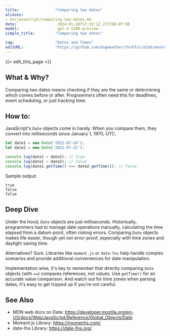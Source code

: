 ```yaml
---
title:                "Comparing two dates"
aliases:
- en/javascript/comparing-two-dates.md
date:                  2024-01-20T17:33:12.273788-07:00
model:                 gpt-4-1106-preview
simple_title:         "Comparing two dates"

tag:                  "Dates and Times"
editURL:              "https://github.com/dogweather/forkful/blob/master/content/en/javascript/comparing-two-dates.md"
---
```


{{< edit_this_page >}}

## What & Why?

Comparing two dates means checking if they are the same or determining which comes before or after. Programmers often need this for deadlines, event scheduling, or just tracking time.

## How to:

JavaScript's `Date` objects come in handy. When you compare them, they convert into milliseconds since January 1, 1970, UTC.

```javascript
let date1 = new Date('2021-07-24');
let date2 = new Date('2021-07-25');

console.log(date1 < date2); // true
console.log(date1 > date2); // false
console.log(date1.getTime() === date2.getTime()); // false
```

Sample output:

```
true
false
false
```

## Deep Dive

Under the hood, `Date` objects are just milliseconds. Historically, programmers had to manage date operations manually, calculating the time elapsed from a datum-point, often risking errors. Comparing `Date` objects makes life easier, though yet not error-proof, especially with time zones and daylight saving time.

Alternatives? Sure. Libraries like `moment.js` or `date-fns` help handle complex scenarios and provide additional conveniences for date manipulation.

Implementation wise, it's key to remember that directly comparing `Date` objects (with `==`) compares references, not values. Use `getTime()` for an accurate value comparison. And watch out for time zones when parsing dates; it's easy to get tripped up if you're not careful.

## See Also

- MDN web docs on Date: https://developer.mozilla.org/en-US/docs/Web/JavaScript/Reference/Global_Objects/Date
- Moment.js Library: https://momentjs.com/
- date-fns Library: https://date-fns.org/
